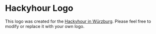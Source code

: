 # Hackyhour Logo
This logo was created for the [Hackyhour in Würzburg](http://hackyhour.github.io/Wuerzburg/).
Please feel free to modify or replace it with your own logo.
